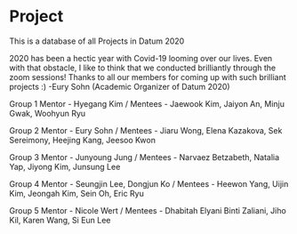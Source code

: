 # Project
This is a database of all Projects in Datum 2020

2020 has been a hectic year with Covid-19 looming over our lives. Even with that obstacle, I like to think that we conducted brilliantly through the zoom sessions! Thanks to all our members for coming up with such brilliant projects :)   -Eury Sohn (Academic Organizer of Datum 2020) 

Group 1
Mentor - Hyegang Kim / Mentees - Jaewook Kim, Jaiyon An, Minju Gwak, Woohyun Ryu</p>

Group 2
Mentor - Eury Sohn / Mentees - Jiaru Wong, Elena Kazakova, Sek Sereimony, Heejing Kang, Jeesoo Kwon

Group 3</h2>
Mentor - Junyoung Jung / Mentees - Narvaez Betzabeth, Natalia Yap,&nbsp;Jiyong Kim, Junsung Lee</p>

Group 4
Mentor - Seungjin Lee, Dongjun Ko / Mentees -  Heewon Yang, Uijin Kim, Jeongah Kim, Sein Oh, Eric Ryu

Group 5
Mentor - Nicole Wert / Mentees - Dhabitah Elyani Binti Zaliani, Jiho Kil, Karen Wang, Si Eun Lee</p>
